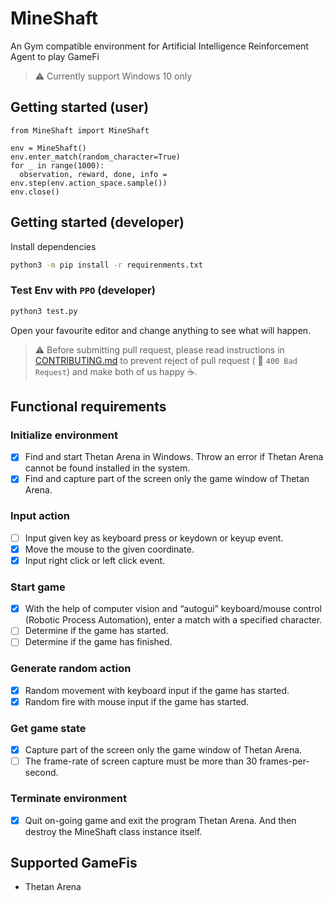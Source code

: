 # MineShaft
An Gym compatible environment for Artificial Intelligence Reinforcement Agent to play GameFi

> ⚠️ Currently support Windows 10 only

## Getting started (user)
```py3
from MineShaft import MineShaft

env = MineShaft()
env.enter_match(random_character=True)
for _ in range(1000):
  observation, reward, done, info = env.step(env.action_space.sample())
env.close()
```

## Getting started (developer)
Install dependencies
```bash
python3 -m pip install -r requirenments.txt
```

### Test Env with `PPO` (developer)
```bash
python3 test.py
```

Open your favourite editor and change anything to see what will happen.

> ⚠️ Before submitting pull request, please read instructions in [CONTRIBUTING.md](CONTRIBUTING.md)
to prevent reject of pull request ( 🚧 `400 Bad Request`) and make both of us happy ☕.

## Functional requirements
### Initialize environment
- [x] Find and start Thetan Arena in Windows. Throw an error if Thetan Arena cannot be found installed in the system.
- [x] Find and capture part of the screen only the game window of Thetan Arena.
### Input action
- [ ] Input given key as keyboard press or keydown or keyup event.
- [x] Move the mouse to the given coordinate.
- [x] Input right click or left click event.
### Start game
- [x] With the help of computer vision and “autogui” keyboard/mouse control (Robotic Process Automation), enter a match with a specified character.
- [ ] Determine if the game has started.
- [ ] Determine if the game has finished.
### Generate random action
- [x] Random movement with keyboard input if the game has started.
- [x] Random fire with mouse input if the game has started.
### Get game state
- [x] Capture part of the screen only the game window of Thetan Arena.
- [ ] The frame-rate of screen capture must be more than 30 frames-per-second.
### Terminate environment
- [x] Quit on-going game and exit the program Thetan Arena. And then destroy the MineShaft class instance itself.

## Supported GameFis
- Thetan Arena
